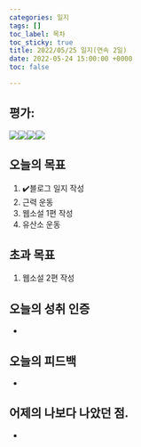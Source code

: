```yaml
---
categories: 일지
tags: []
toc_label: 목차
toc_sticky: true
title: 2022/05/25 일지(연속 2일)
date: 2022-05-24 15:00:00 +0000
toc: false

---
```


## 평가:

![](/blog/assets/images/s_rank.webp)![](/blog/assets/images/a_rank.webp)![](/blog/assets/images/b_rank.webp)![](/blog/assets/images/c_rank.webp)

## 오늘의 목표

1. :heavy_check_mark:블로그 일지 작성
2. 근력 운동
3. 웹소설 1편 작성
4. 유산소 운동

## 초과 목표

1. 웹소설 2편 작성

## 오늘의 성취 인증

* 

## 오늘의 피드백

* 

## 어제의 나보다 나았던 점.

* 